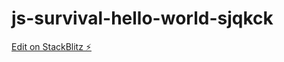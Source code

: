 # js-survival-hello-world-sjqkck

[Edit on StackBlitz ⚡️](https://stackblitz.com/edit/js-survival-hello-world-sjqkck)
